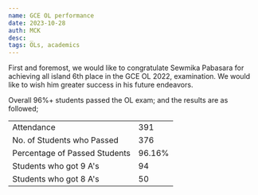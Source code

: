 ```yaml
---
name: GCE OL performance
date: 2023-10-28
auth: MCK
desc: _
tags: OLs, academics
---
```


First and foremost, we would like to congratulate Sewmika Pabasara for achieving all island 6th place in the GCE OL 2022, examination. We would like to wish him greater success in his future endeavors.

Overall 96%+ students passed the OL exam; and the results are as followed;

| | |
|--|--|
|Attendance| 391|
|No. of Students who Passed| 376|
|Percentage of Passed Students|  96.16%|
|Students who got 9 A's| 94|
|Students who got 8 A's| 50|

